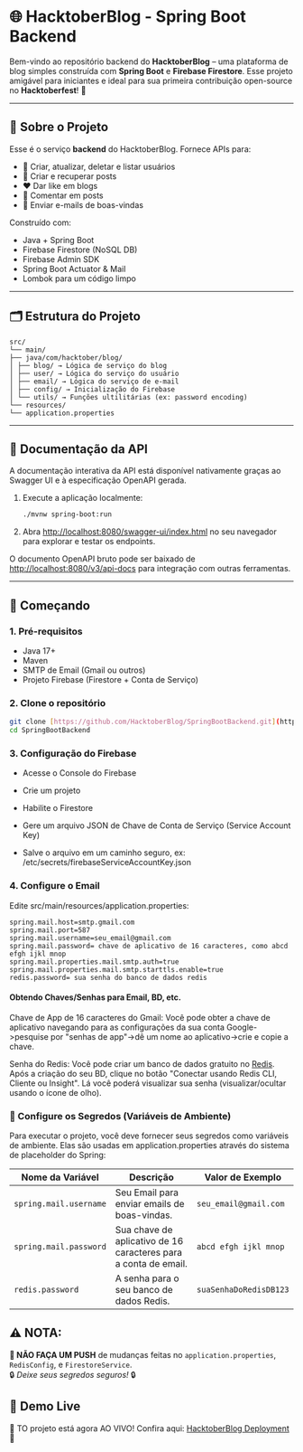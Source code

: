 <!-- Translated by @phquartin — status: final -->

# 🌐 HacktoberBlog - Spring Boot Backend

Bem-vindo ao repositório backend do **HacktoberBlog** – uma plataforma de blog simples construída com **Spring Boot** e **Firebase Firestore**.  Esse projeto amigável para iniciantes e ideal para sua primeira contribuição open-source no **Hacktoberfest**! 🎉

---

## 📌 Sobre o Projeto

Esse é o serviço **backend** do HacktoberBlog. Fornece APIs para:

- 👤 Criar, atualizar, deletar e listar usuários
- 📝 Criar e recuperar posts
- ❤️ Dar like em blogs
- 💬 Comentar em posts
- 📧 Enviar e-mails de boas-vindas

Construído com:
- Java + Spring Boot
- Firebase Firestore (NoSQL DB)
- Firebase Admin SDK
- Spring Boot Actuator & Mail
- Lombok para um código limpo

---

## 🗂️ Estrutura do Projeto

```
src/
└── main/
├── java/com/hacktober/blog/
│ ├── blog/ → Lógica de serviço do blog
│ ├── user/ → Lógica do serviço do usuário
│ ├── email/ → Lógica do serviço de e-mail
│ ├── config/ → Inicialização do Firebase
│ └── utils/ → Funções ultilitárias (ex: password encoding)
└── resources/
└── application.properties
```

---

## 📘 Documentação da API

A documentação interativa da API está disponível nativamente graças ao Swagger UI e à especificação OpenAPI gerada.

1.  Execute a aplicação localmente:

    ```bash
    ./mvnw spring-boot:run
    ```

2.  Abra [http://localhost:8080/swagger-ui/index.html](http://localhost:8080/swagger-ui/index.html) no seu navegador para explorar e testar os endpoints.

O documento OpenAPI bruto pode ser baixado de [http://localhost:8080/v3/api-docs](http://localhost:8080/v3/api-docs) para integração com outras ferramentas.

---

## 🚀 Começando

### 1. Pré-requisitos

-   Java 17+
-   Maven
-   SMTP de Email (Gmail ou outros)
-   Projeto Firebase (Firestore + Conta de Serviço)

### 2. Clone o repositório

```bash
git clone [https://github.com/HacktoberBlog/SpringBootBackend.git](https://github.com/HacktoberBlog/SpringBootBackend.git)
cd SpringBootBackend
```

### 3. Configuração do Firebase

- Acesse o Console do Firebase

- Crie um projeto

- Habilite o Firestore

- Gere um arquivo JSON de Chave de Conta de Serviço (Service Account Key)

- Salve o arquivo em um caminho seguro, ex: /etc/secrets/firebaseServiceAccountKey.json

### 4. Configure o Email

Edite src/main/resources/application.properties:

```
spring.mail.host=smtp.gmail.com
spring.mail.port=587
spring.mail.username=seu_email@gmail.com
spring.mail.password= chave de aplicativo de 16 caracteres, como abcd efgh ijkl mnop
spring.mail.properties.mail.smtp.auth=true
spring.mail.properties.mail.smtp.starttls.enable=true
redis.password= sua senha do banco de dados redis
```

#### Obtendo Chaves/Senhas para Email, BD, etc.
Chave de App de 16 caracteres do Gmail: Você pode obter a chave de aplicativo navegando para as configurações da sua conta Google->pesquise por "senhas de app"->dê um nome ao aplicativo->crie e copie a chave.

Senha do Redis: Você pode criar um banco de dados gratuito no [Redis](https://redis.io/). Após a criação do seu BD, clique no botão "Conectar usando Redis CLI, Cliente ou Insight". Lá você poderá visualizar sua senha (visualizar/ocultar usando o ícone de olho).


### 🔑 Configure os Segredos (Variáveis de Ambiente)

Para executar o projeto, você deve fornecer seus segredos como variáveis de ambiente.
Elas são usadas em application.properties através do sistema de placeholder do Spring:

| Nome da Variável       | Descrição                                                       | Valor de Exemplo       |
|------------------------|-----------------------------------------------------------------|------------------------|
| `spring.mail.username` | Seu Email para enviar emails de boas-vindas.                    | `seu_email@gmail.com`  |
| `spring.mail.password` | Sua chave de aplicativo de 16 caracteres para a conta de email. | `abcd efgh ijkl mnop`  |
| `redis.password`       | A senha para o seu banco de dados Redis.                        | `suaSenhaDoRedisDB123` |


## ⚠️ **NOTA:**
**🚫 NÃO FAÇA UM PUSH** de mudanças feitas no `application.properties`, `RedisConfig`, e `FirestoreService`.  
🔒 _Deixe seus segredos seguros!_ 🔒

## 🚀 Demo Live
🎉 TO projeto está agora AO VIVO! Confira aqui: [HacktoberBlog Deployment](https://springbootbackend-onuz.onrender.com) 🌟  